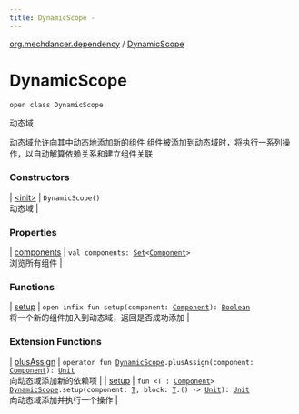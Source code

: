 ```yaml
---
title: DynamicScope - 
---
```


[org.mechdancer.dependency](../index.html) / [DynamicScope](./index.html)

# DynamicScope

`open class DynamicScope`

动态域

动态域允许向其中动态地添加新的组件
组件被添加到动态域时，将执行一系列操作，以自动解算依赖关系和建立组件关联

### Constructors

| [&lt;init&gt;](-init-.html) | `DynamicScope()`<br>动态域 |

### Properties

| [components](components.html) | `val components: `[`Set`](https://kotlinlang.org/api/latest/jvm/stdlib/kotlin.collections/-set/index.html)`<`[`Component`](../-component/index.html)`>`<br>浏览所有组件 |

### Functions

| [setup](setup.html) | `open infix fun setup(component: `[`Component`](../-component/index.html)`): `[`Boolean`](https://kotlinlang.org/api/latest/jvm/stdlib/kotlin/-boolean/index.html)<br>将一个新的组件加入到动态域，返回是否成功添加 |

### Extension Functions

| [plusAssign](../plus-assign.html) | `operator fun `[`DynamicScope`](./index.html)`.plusAssign(component: `[`Component`](../-component/index.html)`): `[`Unit`](https://kotlinlang.org/api/latest/jvm/stdlib/kotlin/-unit/index.html)<br>向动态域添加新的依赖项 |
| [setup](../setup.html) | `fun <T : `[`Component`](../-component/index.html)`> `[`DynamicScope`](./index.html)`.setup(component: `[`T`](../setup.html#T)`, block: `[`T`](../setup.html#T)`.() -> `[`Unit`](https://kotlinlang.org/api/latest/jvm/stdlib/kotlin/-unit/index.html)`): `[`Unit`](https://kotlinlang.org/api/latest/jvm/stdlib/kotlin/-unit/index.html)<br>向动态域添加并执行一个操作 |

